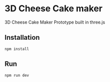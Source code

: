 # 3D Cheese Cake maker

3D Cheese Cake Maker Prototype built in three.js

## Installation

```
npm install
```
## Run
```
npm run dev
```